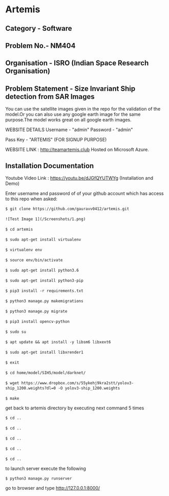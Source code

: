 # Artemis
## Category - Software
## Problem No.- NM404
## Organisation - ISRO (Indian Space Research Organisation)
## Problem Statement - Size Invariant Ship detection from SAR Images

You can use the satellite images given in the repo for the validation of the model.Or you can also use any google earth image for the same purpose.The model works great on all google earth images.

WEBSITE DETAILS
Username - "admin"
Password - "admin"

Pass Key - "ARTEMIS" (FOR SIGNUP PURPOSE)

WEBSITE LINK : http://teamartemis.club
Hosted on Microsoft Azure.

## Installation Documentation
Youtube Video Link : https://youtu.be/dJGfQYUTWYg (Installation and Demo)

Enter username and password of of your github account which has access to this repo when asked:

	$ git clone https://github.com/gauravv0412/artemis.git
	
	![Test Image 1](/Screenshots/1.png)

	$ cd artemis

	$ sudo apt-get install virtualenv

	$ virtualenv env

	$ source env/bin/activate

	$ sudo apt-get install python3.6

	$ sudo apt-get install python3-pip

	$ pip3 install -r requirements.txt

	$ python3 manage.py makemigrations

	$ python3 manage.py migrate

	$ pip3 install opencv-python

	$ sudo su

	$ apt update && apt install -y libsm6 libxext6

	$ sudo apt-get install libxrender1

	$ exit

	$ cd home/model/SIH5/model/darknet/

	$ wget https://www.dropbox.com/s/55ykehj9kra2stt/yolov3-ship_1200.weights?dl=0 -O yolov3-ship_1200.weights

	$ make

get back to artemis directory by executing next command 5 times

	$ cd ..

	$ cd ..

	$ cd ..

	$ cd ..

	$ cd ..

to launch server execute the following

	$ python3 manage.py runserver

go to browser and type http://127.0.0.1:8000/
